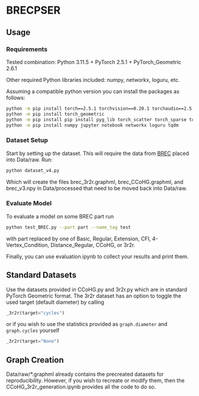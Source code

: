 # BRECPSER

## Usage

### Requirements

Tested combination: Python 3.11.5 + PyTorch 2.5.1 + PyTorch_Geometric 2.6.1

Other required Python libraries included: numpy, networkx, loguru, etc.

Assuming a compatible python version you can install the packages as follows:

```bash
python -m pip install torch==2.5.1 torchvision==0.20.1 torchaudio==2.5.1 --index-url https://download.pytorch.org/whl/cu118
python -m pip install torch_geometric
python -m pip install pip install pyg_lib torch_scatter torch_sparse torch_cluster torch_spline_conv -f https://data.pyg.org/whl/torch-2.5.0+cu118.html
python -m pip install numpy jupyter notebook networkx loguru tqdm
```

### Dataset Setup

Start by setting up the dataset. This will require the data from [BREC](https://github.com/GraphPKU/BREC/tree/Release/customize/Data/raw) placed into Data/raw. Run:

```bash
python dataset_v4.py
```

Which will create the files brec_3r2r.graphml, brec_CCoHG.graphml, and brec_v3.npy in Data/processed that need to be moved back into Data/raw.

### Evaluate Model

To evaluate a model on some BREC part run 

```bash
python test_BREC.py --part part --name_tag test
```

with part replaced by one of Basic, Regular, Extension, CFI, 4-Vertex_Condition, Distance_Regular, CCoHG, or 3r2r.

Finally, you can use evaluation.ipynb to collect your results and print them.

## Standard Datasets

Use the datasets provided in CCoHG.py and 3r2r.py which are in standard PyTorch Geometric format. The 3r2r dataset has an option to toggle the used target (default diameter) by calling

```python
_3r2r(target="cycles")
```

or if you wish to use the statistics provided as `graph.diameter` and `graph.cycles` yourself

```python
_3r2r(target="None")
```

## Graph Creation

Data/raw/*.graphml already contains the precreated datasets for reproducibility. However, if you wish to recreate or modify them, then the CCoHG_3r2r_generation.ipynb provides all the code to do so.
